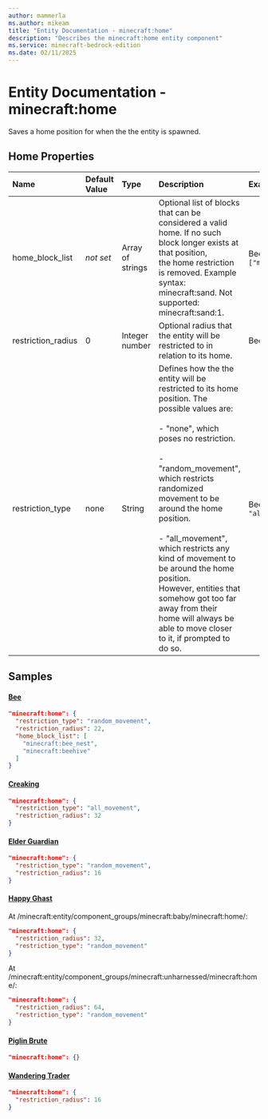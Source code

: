 ```yaml
---
author: mammerla
ms.author: mikeam
title: "Entity Documentation - minecraft:home"
description: "Describes the minecraft:home entity component"
ms.service: minecraft-bedrock-edition
ms.date: 02/11/2025 
---
```


# Entity Documentation - minecraft:home

Saves a home position for when the the entity is spawned.


## Home Properties

|Name       |Default Value |Type |Description |Example Values |
|:----------|:-------------|:----|:-----------|:------------- |
| home_block_list | *not set* | Array of strings | Optional list of blocks that can be considered a valid home. If no such block longer exists at that position, <br>											the home restriction is removed. Example syntax: minecraft:sand. Not supported: minecraft:sand:1. | Bee: `["minecraft:bee_nest","minecraft:beehive"]` | 
| restriction_radius | 0 | Integer number | Optional radius that the entity will be restricted to in relation to its home. | Bee: `22`, Creaking: `32`, Elder Guardian: `16` | 
| restriction_type | none | String | Defines how the the entity will be restricted to its home position. The possible values are: <br>												<br>- "none", which poses no restriction. <br>												<br>- "random_movement", which restricts randomized movement to be around the home position. <br>												<br>- "all_movement", which restricts any kind of movement to be around the home position. <br>													However, entities that somehow got too far away from their home will always be able to move closer to it, if prompted to do so. | Bee: `"random_movement"`, Creaking: `"all_movement"` | 

## Samples

#### [Bee](https://github.com/Mojang/bedrock-samples/tree/preview/behavior_pack/entities/bee.json)


```json
"minecraft:home": {
  "restriction_type": "random_movement",
  "restriction_radius": 22,
  "home_block_list": [
    "minecraft:bee_nest",
    "minecraft:beehive"
  ]
}
```

#### [Creaking](https://github.com/Mojang/bedrock-samples/tree/preview/behavior_pack/entities/creaking.json)


```json
"minecraft:home": {
  "restriction_type": "all_movement",
  "restriction_radius": 32
}
```

#### [Elder Guardian](https://github.com/Mojang/bedrock-samples/tree/preview/behavior_pack/entities/elder_guardian.json)


```json
"minecraft:home": {
  "restriction_type": "random_movement",
  "restriction_radius": 16
}
```

#### [Happy Ghast](https://github.com/Mojang/bedrock-samples/tree/preview/behavior_pack/entities/happy_ghast.json)

At /minecraft:entity/component_groups/minecraft:baby/minecraft:home/: 

```json
"minecraft:home": {
  "restriction_radius": 32,
  "restriction_type": "random_movement"
}
```

At /minecraft:entity/component_groups/minecraft:unharnessed/minecraft:home/: 

```json
"minecraft:home": {
  "restriction_radius": 64,
  "restriction_type": "random_movement"
}
```

#### [Piglin Brute](https://github.com/Mojang/bedrock-samples/tree/preview/behavior_pack/entities/piglin_brute.json)


```json
"minecraft:home": {}
```

#### [Wandering Trader](https://github.com/Mojang/bedrock-samples/tree/preview/behavior_pack/entities/wandering_trader.json)


```json
"minecraft:home": {
  "restriction_radius": 16
}
```
